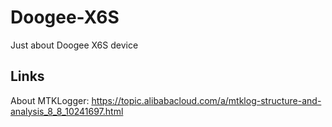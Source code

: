 # Doogee-X6S
Just about Doogee X6S device


## Links
About MTKLogger: https://topic.alibabacloud.com/a/mtklog-structure-and-analysis_8_8_10241697.html

